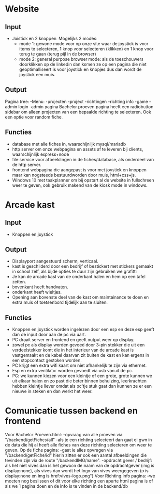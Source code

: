 # Website
## Input
- Joistick en 2 knoppen: Mogelijks 2 modes:
    - mode 1: gewone mode voor op onze site waar de joystick is voor items te selecteren, 1 knop voor selecteren (klikken) en 1 knop voor terug te gaan (terug pijl in de browser)
    - mode 2: general purpose browser mode: als de toeschouwers doorklikken op de linkedin dan komen ze op een pagina die niet geoptimalliseert is voor joystick en knopjes dus dan wordt de joystick een muis.

## Output
Pagina tree:
    -Menu:
        -projecten
            -project
        -richtingen
            -richting info
        -game
        -admin login
            -admin pagina
Bachelor proeven pagina heeft een radiobutton sidebar om alleen projecten van een bepaalde richting te selecteren. Ook een optie voor random fiche.

## Functies
- database met alle fiches in, waarschijnlijk mysql/mariadb
- http server om onze webpagina en assets af te leveren bij clients, waarschijnlijk express+node
- file service voor afbeeldingen in de fiches/database, als onderdeel van de http server.
- frontend webpagina die aangepast is voor met joystick en knoppen maar kan nogsteeds bestuurdworden door muis, html+css+js.
- Windows 10 met taakplanner om bij opstart al de website in fullschreen weer te geven, ook gebruik makend van de kiosk mode in windows.

# Arcade kast
## Input
- Knoppen en joystick

## Output
- Displayport aangestuurd scherm, verticaal.
- kast is geschilderd door een bedrijf of bestickert met stickers gemaakt in school zelf, als bijde opties te duur zijn gebruiken we grafitti
- Je kan de arcade kast van de onderkant halen en hem op een tafel zetten.
- bovenkant heeft handvaten.
- onderkant heeft wieltjes.
- Opening aan bovenste deel van de kast om maintainance te doen en extra muis of toetsenbord tijdelijk aan te sluiten. 

## Functies
- Knoppen en joystick worden ingelezen door een esp en deze esp geeft dan de input door aan de pc via uart.
- PC draait server en frontend en geeft output weer op display.
- zowel pc als display worden gevoed door 3-pin stekker die uit een verdeelstekker komt die in het interieur van de arcade kast is vastgemaakt en de kabel daarvan zit buiten de kast en kan ergens in een stopcontact gestoken worden.
- PC krijgt een extra wifi kaart om niet afhankelijk te zijn via ethernet.
- Esp en extra ventilator worden gevoedt via usb vanuit de pc.
- PC: we kunnen kiezen voor een kleintje of een grote, grote kunnen we uit elkaar halen en zo past die beter binnen behuizing, leerkrachten hebben kleintje liever omdat als pc'tje stuk gaat dan kunnen ze er een nieuwe in steken en dan werkt het weer.

# Comunicatie tussen backend en frontend

Voor Bachelor Proeven.html:
    -opvraag van alle proeven via "/backend/getFiches/all"
    -als je een richting selecteert dan gaat ei gwn in de data die hij al heeft alle fiches van deze richting selecteren om weer te geven.
Op de fiche pagina:
    -gaat ie alles opvragen via "/backend/getFiche/id" hierin zitten er ook een aantal afbeeldingen die tevinden zijn via de route "/backendIMG/name".
    -opdracht gever / bedrijf: als het niet vives dan is het gewoon de naam van de opdrachtgever (img is display:none), als vives dan wordt het logo van vives weergegeven (p is display:none en img is href:vives-logo.png")
Voor Richting info pagina:
    -we moeten nog beslissen of dit voor elke richting een aparte html pagina is of als we 1 pagina doen en de info is te vinden in de backend/db
